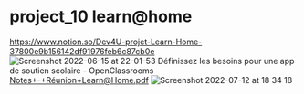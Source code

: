 # project_10 learn@home

https://www.notion.so/Dev4U-projet-Learn-Home-37800e9b156142df91976feb6c87cb0e
![Screenshot 2022-06-15 at 22-01-53 Définissez les besoins pour une app de soutien scolaire - OpenClassrooms](https://user-images.githubusercontent.com/71354759/174066607-95ed615d-7ee1-46f1-8df0-88dff71e452f.png)
[Notes+-+Réunion+Learn@Home.pdf](https://github.com/vveewwee/project_10/files/8918686/Notes%2B-%2BReunion%2BLearn%40Home.pdf)
![Screenshot 2022-07-12 at 18 34 18](https://user-images.githubusercontent.com/71354759/178546224-5ce9e042-f5a3-4076-88f2-101ad2fd1a9d.png)
